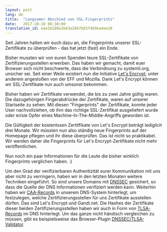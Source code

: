 ```yaml
---
layout: post
lang: de
title:  "Langsamer Abschied von SSL-Fingerprints"
date:   2017-10-18 08:30:00
translation_id: eae1b180a1b43e2847b83f469ea4ee18
---
```


Seit Jahren halten wir euch dazu an, die Fingerprints unserer SSL-Zertifikate zu überprüfen - das hat jetzt (fast) ein Ende. 

Bisher mussten wir von euren Spenden teure SSL-Zertifikate von Zertifizierungsstellen erwerben. Das haben wir gemacht, damit euer Browser sich nicht beschwerte, dass die Verbindnung zu systemli.org, unsicher sei. Seit einer Weile existiert nun die Initiative [Let's Encrypt](https://letsencrypt.org/), unter anderem angestoßen von der EFF  und Mozilla. Dank Let's Encrypt können wir SSL-Zertifikate nun auch umsonst bekommen. 

Bisher haben wir Zertifikate verwendet, die bis zu zwei Jahre gültig waren. Die dazugehörigen Fingerabdrücke der Zertifikate, waren auf unserer Startseite zu sehen. Mit diesen "Fingerprints" der Zertifikate, konnte jeder User nachvollziehen, ob ihm das richtige SSL-Zertifikat ausgeliefert wurde oder er/sie Opfer eines Machine-In-The-Middle-Angriffs geworden ist. 

Die Gültigkeit der kostenlosen Zertitfikate von Let's Encrypt beträgt lediglich drei Monate. Wir müssten nun also ständig neue Fingerprints auf der Homepage pflegen und ihr diese überprüfen. Das ist nicht so praktikabel. Wir werden daher die Fingerprints für Let's Encrypt-Zertifikate nicht mehr veröffentlichen. 

Nun noch ein paar Informationen für die Leute die bisher wirklich Fingerprints verglichen haben. :)

Um den Grad der verifizierbaren Authentizität eurer Kommunikation mit uns aber nicht zu verringern, haben wir in den letzten Monaten weitere Techniken eingeführt. So sind unsere Domains mit [DNSSEC](https://de.wikipedia.org/wiki/Domain_Name_System_Security_Extensions) gesichert, so dass die Quelle der DNS Informationen verifiziert werden kann. Weiterhin haben wir [CAA-Records](https://de.wikipedia.org/wiki/DNS_Certification_Authority_Authorization) in unserem DNS-System hinterlegt, um festzulegen, welche Zertifizierungsstellen für uns Zertifikate ausstellen dürfen. Das sind Let's Encrypt und Gandi.net. Die Hashes der Zertifikate dieser beiden Zertifizierungsstellen haben wir auch in Form von [TLSA-Records](https://de.wikipedia.org/wiki/DNS-based_Authentication_of_Named_Entities) im DNS hinterlegt. Um das ganze nicht händisch vergleichen zu müssen, gibt es beispielsweise das Browser-Plugin [DNSSEC/TLSA-Validator](https://www.dnssec-validator.cz).



